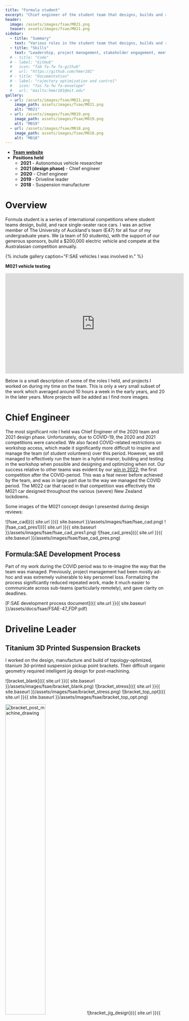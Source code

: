 ```yaml
---
title: "Formula student"
excerpt: "Chief engineer of the student team that designs, builds and races a single-seater electric vehicle in an annual international competition."
header:
  image: /assets/images/fsae/M021.png
  teaser: assets/images/fsae/M021.png
sidebar:
  - title: "Summary"
    text: "Various roles in the student team that designs, builds and races a single-seater electric vehicle in an annual international competition."
  - title: "Skills"
    text: "Leadership, project management, stakeholder engagement, meeting facilitation, systems-level design and integration, mechanical design, structural simulation, topology optimization, subtractive and additive metal manufacture, composite manufacture."
  # - title: "Code"
  # - label: "GitHub"
  #   icon: "fab fa-fw fa-github"
  #   url: "https://github.com/hmer101"
  # - title: "Documentation"
  # - label: "rajectory optimization and control"
  #   icon: "fas fa-fw fa-envelope"
  #   url: "mailto:hmer101@mit.edu"
gallery:
  - url: /assets/images/fsae/M021.png
    image_path: assets/images/fsae/M021.png
    alt: "M021"
  - url: /assets/images/fsae/M019.png
    image_path: assets/images/fsae/M019.png
    alt: "M019"
  - url: /assets/images/fsae/M018.png
    image_path: assets/images/fsae/M018.png
    alt: "M018"
---
```


<!-- - **[Code](https://github.com/hmer101/6_4132_arm_planning/tree/main)**
- **Documentation**:
  - [Project report: visual pose estimation]({{ site.url }}{{ site.baseurl }}/assets/docs/6_4132_padm/6_4132_final_report.pdf) -->
- **[Team website](https://www.fsae.co.nz/)**
- **Positions held**
  - **2021** - Autonomous vehicle researcher
  - **2021 (design phase)** - Chief engineer
  - **2020** - Chief engineer
  - **2019** - Driveline leader
  - **2018** - Suspension manufacturer


# Overview
Formula student is a series of international competitions where student teams design, build, and race single-seater race cars. I was an active member of The University of Auckland's team (E47) for all four of my undergraduate years. We (a team of 50 students), with the support of our generous sponsors, build a $200,000 electric vehicle and compete at the Australasian competition annually.

{% include gallery caption="F:SAE vehicles I was involved in." %}

**M021 vehicle testing**
<iframe width="560" height="315" src="https://www.youtube.com/embed/TOayDh8kS5Q?si=snIrMKrLFqk1-nX8" title="M021 vehicle testing" frameborder="0" allow="accelerometer; autoplay; clipboard-write; encrypted-media; gyroscope; picture-in-picture; web-share" referrerpolicy="strict-origin-when-cross-origin" allowfullscreen></iframe>

<br/>

Below is a small description of some of the roles I held, and projects I worked on during my time on the team. This is only a very small subset of the work which averaged around 10 hours a week in the early years, and 20 in the later years. More projects will be added as I find more images.


# Chief Engineer
The most significant role I held was Chief Engineer of the 2020 team and 2021 design phase. Unfortunately, due to COVID-19, the 2020 and 2021 competitions were cancelled. We also faced COVID-related restrictions on workshop access, which made it significantly more difficult to inspire and manage the team (of student volunteers) over this period. However, we still managed to effectively run the team in a hybrid manor; building and testing in the workshop when possible and designing and optimizing when not. Our success relative to other teams was evident by our [win in 2022](https://www.saea.com.au/client_images/2458436.pdf); the first competition after the COVID-period. This was a feat never before achieved by the team, and was in large part due to the way we managed the COVID period. The M022 car that raced in that competition was effectively the M021 car designed throughout the various (severe) New Zealand lockdowns.

Some images of the M021 concept design I presented during design reviews:

![fsae_cad]({{ site.url }}{{ site.baseurl }}/assets/images/fsae/fsae_cad.png)
![fsae_cad_pres1]({{ site.url }}{{ site.baseurl }}/assets/images/fsae/fsae_cad_pres1.png)
![fsae_cad_pres]({{ site.url }}{{ site.baseurl }}/assets/images/fsae/fsae_cad_pres.png)



## Formula:SAE Development Process
Part of my work during the COVID period was to re-imagine the way that the team was managed. Previously, project management had been mostly ad-hoc and was extremely vulnerable to key personnel loss. Formalizing the process significantly reduced repeated work, made it much easier to communicate across sub-teams (particularly remotely), and gave clarity on deadlines.

[F:SAE development process document]({{ site.url }}{{ site.baseurl }}/assets/docs/fsae/FSAE-47_FDP.pdf)

# Driveline Leader
## Titanium 3D Printed Suspension Brackets
I worked on the design, manufacture and build of topology-optimized, titanium 3d-printed suspension pickup point brackets. Their difficult organic geometry required intelligent jig design for post-machining.

![bracket_blank]({{ site.url }}{{ site.baseurl }}/assets/images/fsae/bracket_blank.png)
![bracket_stress]({{ site.url }}{{ site.baseurl }}/assets/images/fsae/bracket_stress.png)
![bracket_top_opt]({{ site.url }}{{ site.baseurl }}/assets/images/fsae/bracket_top_opt.png)
<!-- ![bracket_post_machine_drawing]({{ site.url }}{{ site.baseurl }}/assets/images/fsae/bracket_post_machine_drawing.png) -->
<img src="{{ site.url }}{{ site.baseurl }}/assets/images/fsae/bracket_post_machine_drawing.png" width="50%" alt="bracket_post_machine_drawing">
![bracket_jig_design]({{ site.url }}{{ site.baseurl }}/assets/images/fsae/bracket_jig_design.png)
<!-- ![bracket_jig_manufacture]({{ site.url }}{{ site.baseurl }}/assets/images/fsae/bracket_jig_manufacture.png) -->
<img src="{{ site.url }}{{ site.baseurl }}/assets/images/fsae/bracket_jig_manufacture.png" width="50%" alt="bracket_jig_manufacture">
<!-- ![brackets_in_box]({{ site.url }}{{ site.baseurl }}/assets/images/fsae/brackets_in_box.jpg) -->
<img src="{{ site.url }}{{ site.baseurl }}/assets/images/fsae/brackets_in_box.png" width="50%" alt="brackets_in_box">


## Planetary Gearboxes
A 1.5-stage reduction planetary gearbox to deliver power from our brushless DC motors to the wheel.

<!-- ![gear_blanks]({{ site.url }}{{ site.baseurl }}/assets/images/fsae/gear_blanks.png) -->
<img src="{{ site.url }}{{ site.baseurl }}/assets/images/fsae/gear_blanks.png" width="30%" alt="gear_blanks">
<!-- ![planetary_gearbox_2018]({{ site.url }}{{ site.baseurl }}/assets/images/fsae/planetary_gearbox.png) -->
<img src="{{ site.url }}{{ site.baseurl }}/assets/images/fsae/planetary_gearbox.png" width="30%" alt="planetary_gearbox_2018">
<!-- ![gearbox_and_motor_2018]({{ site.url }}{{ site.baseurl }}/assets/images/fsae/gearbox_and_motor.png) -->
<img src="{{ site.url }}{{ site.baseurl }}/assets/images/fsae/gearbox_and_motor.png" width="30%" alt="gearbox_and_motor_2018">


<!-- ## Cooling jackets -->


# Miscellaneous Projects
## Track Importer
I made a few software tools to improve efficiency. One example is this MATLAB tool to automatically import, into our custom simulator, F:SAE race-tracks from GPS data. Previously, the track geometry was manually calculated and entered which could take a few hours (using this tool takes under a minute).

![track_importer]({{ site.url }}{{ site.baseurl }}/assets/images/fsae/track_importer.png)


<!-- ![action_plan]({{ site.url }}{{ site.baseurl }}/assets/images/6_4132_padm/action_plan.png) -->



<!-- <figure>
  <video width="800" height="600" controls>
    <source src="{{ site.url }}{{ site.baseurl }}/assets/images/6_4132_padm/traj_opt_with_smoothing.mp4" type="video/mp4">
    Your browser does not support the video tag.
  </video>
    <figcaption>Trajectory optimization with smoothing.</figcaption>
</figure> -->



